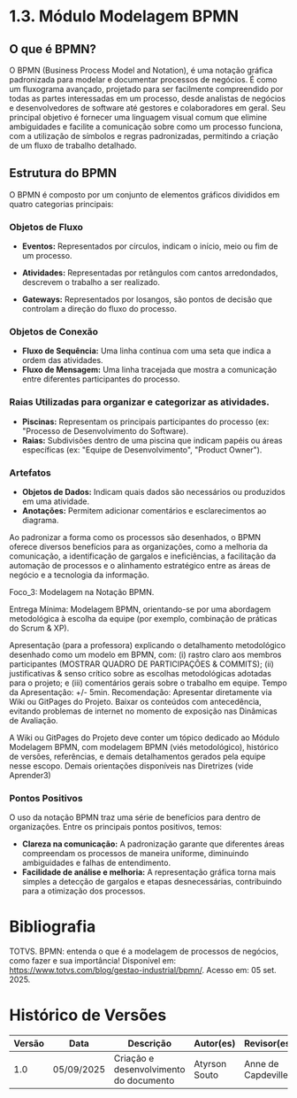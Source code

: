 # 1.3. Módulo Modelagem BPMN

## O que é BPMN?

O BPMN (Business Process Model and Notation), é uma notação gráfica padronizada para modelar e documentar processos de negócios. É como um fluxograma avançado, projetado para ser facilmente compreendido por todas as partes interessadas em um processo, desde analistas de negócios e desenvolvedores de software até gestores e colaboradores em geral. Seu principal objetivo é fornecer uma linguagem visual comum que elimine ambiguidades e facilite a comunicação sobre como um processo funciona, com a utilização de símbolos e regras padronizadas, permitindo a criação de um fluxo de trabalho detalhado.

## Estrutura do BPMN

O BPMN é composto por um conjunto de elementos gráficos divididos em quatro categorias principais:

### Objetos de Fluxo

* **Eventos:** Representados por círculos, indicam o início, meio ou fim de um processo.

* **Atividades:** Representadas por retângulos com cantos arredondados, descrevem o trabalho a ser realizado.

* **Gateways:** Representados por losangos, são pontos de decisão que controlam a direção do fluxo do processo.

### Objetos de Conexão

* **Fluxo de Sequência:** Uma linha contínua com uma seta que indica a ordem das atividades.
* **Fluxo de Mensagem:** Uma linha tracejada que mostra a comunicação entre diferentes participantes do processo.

### Raias Utilizadas para organizar e categorizar as atividades.

* **Piscinas:** Representam os principais participantes do processo (ex: "Processo de Desenvolvimento do Software).
* **Raias:** Subdivisões dentro de uma piscina que indicam papéis ou áreas específicas (ex: "Equipe de Desenvolvimento", "Product Owner").

### Artefatos
    
* **Objetos de Dados:** Indicam quais dados são necessários ou produzidos em uma atividade.
* **Anotações:** Permitem adicionar comentários e esclarecimentos ao diagrama.

Ao padronizar a forma como os processos são desenhados, o BPMN oferece diversos benefícios para as organizações, como a melhoria da comunicação, a identificação de gargalos e ineficiências, a facilitação da automação de processos e o alinhamento estratégico entre as áreas de negócio e a tecnologia da informação.

Foco_3: Modelagem na Notação BPMN.

Entrega Mínima: Modelagem BPMN, orientando-se por uma abordagem metodológica à escolha da equipe (por exemplo, combinação de práticas do Scrum & XP).

Apresentação (para a professora) explicando o detalhamento metodológico desenhado como um modelo em BPMN, com: (i) rastro claro aos membros participantes (MOSTRAR QUADRO DE PARTICIPAÇÕES & COMMITS); (ii) justificativas & senso crítico sobre as escolhas metodológicas adotadas para o projeto; e (iii) comentários gerais sobre o trabalho em equipe. Tempo da Apresentação: +/- 5min. Recomendação: Apresentar diretamente via Wiki ou GitPages do Projeto. Baixar os conteúdos com antecedência, evitando problemas de internet no momento de exposição nas Dinâmicas de Avaliação.

A Wiki ou GitPages do Projeto deve conter um tópico dedicado ao Módulo Modelagem BPMN, com modelagem BPMN (viés metodológico), histórico de versões, referências, e demais detalhamentos gerados pela equipe nesse escopo.
Demais orientações disponíveis nas Diretrizes (vide Aprender3)

### Pontos Positivos
O uso da notação BPMN traz uma série de benefícios para dentro de organizações. Entre os principais pontos positivos, temos:

* **Clareza na comunicação:** A padronização garante que diferentes áreas compreendam os processos de maneira uniforme, diminuindo ambiguidades e falhas de entendimento.
* **Facilidade de análise e melhoria:** A representação gráfica torna mais simples a detecção de gargalos e etapas desnecessárias, contribuindo para a otimização dos processos.

# Bibliografia

TOTVS. BPMN: entenda o que é a modelagem de processos de negócios, como fazer e sua importância! Disponível em: https://www.totvs.com/blog/gestao-industrial/bpmn/. Acesso em: 05 set. 2025.


# Histórico de Versões
| Versão | Data | Descrição | Autor(es) | Revisor(es) |
|---------|------|-------|-------|-------|
|1.0| 05/09/2025 | Criação e desenvolvimento do documento | Atyrson Souto|   Anne de Capdeville       |